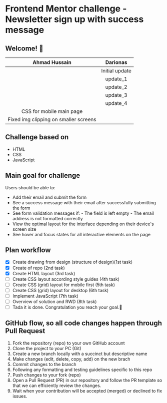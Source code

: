 # Frontend Mentor challenge - Newsletter sign up with success message

## Welcome! 👋

|             Ahmad Hussain             |    Darionas    |
| :-----------------------------------: | :------------: |
|                                       | Initial update |
|                                       |    update_1    |
|                                       |    update_2    |
|                                       |    update_3    |
|                                       |    update_4    |
|       CSS for mobile main page        |                |
| Fixed img clipping on smaller screens |                |

## Challenge based on

- HTML
- CSS
- JavaScript

## Main goal for challenge

Users should be able to:

- Add their email and submit the form
- See a success message with their email after successfully submitting the form
- See form validation messages if: - The field is left empty - The email address is not formatted correctly
- View the optimal layout for the interface depending on their device's screen size
- See hover and focus states for all interactive elements on the page

## Plan workflow

- [x] Create drawing from design (structure of design)(1st task)
- [x] Create of repo (2nd task)
- [x] Create HTML layout (3rd task)
- [ ] Create CSS layout according style guides (4th task)
- [ ] Create CSS (grid) layout for mobile first (5th task)
- [ ] Create CSS (grid) layout for desktop (6th task)
- [ ] Implement JavaScript (7th task)
- [ ] Overview of solution and RWD (8th task)
- [ ] Tada it is done. Congratulation you reach your goal.🎉

## GitHub flow, so all code changes happen through Pull Request

1. Fork the repository (repo) to your own GitHub account
2. Clone the project to your PC (Git)
3. Create a new branch locally with a succinct but descriptive name
4. Make changes (edit, delete, copy, add) on the new brach
5. Commit changes to the branch
6. Following any formatting and testing guidelines specific to this repo
7. Push changes to your fork (repo)
8. Open a Pull Request (PR) in our repository and follow the PR template so that we can efficiently review the changes.
9. Wait when your contribution will be accepted (merged) or declined to fix issues.
